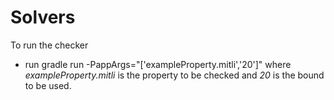 # Solvers
To run the checker 

- run gradle run -PappArgs="['exampleProperty.mitli','20']" where *exampleProperty.mitli* is the property to be checked and *20* is the bound to be used.
